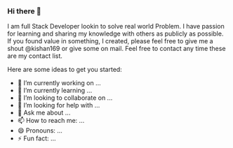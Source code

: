 ### Hi there 👋

I am full Stack Developer lookin to solve real world Problem. I have passion for learning and sharing my knowledge with others as publicly as possible. If you found value in something, I created, please feel free to give me a shout @kishan169 or give some on mail. Feel free to contact any time these are my contact list.


Here are some ideas to get you started:

- 🔭 I’m currently working on ...
- 🌱 I’m currently learning ...
- 👯 I’m looking to collaborate on ...
- 🤔 I’m looking for help with ...
- 💬 Ask me about ...
- 📫 How to reach me: ...
- 😄 Pronouns: ...
- ⚡ Fun fact: ...


